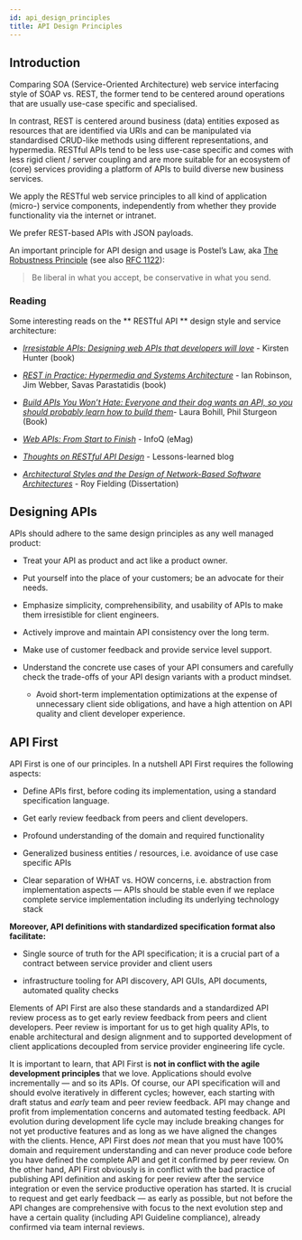 ```yaml
---
id: api_design_principles
title: API Design Principles
---
```

## Introduction

Comparing SOA (Service-Oriented Architecture) web service interfacing style of SOAP vs. REST, the former tend to be centered around operations that are usually use-case specific and specialised. 

In contrast, REST is centered around business (data) entities exposed as resources that are identified via URIs and can be manipulated via standardised CRUD-like methods using different representations, and hypermedia. RESTful APIs tend to be less use-case specific and comes with less rigid client / server coupling and are more suitable for an ecosystem of (core) services providing a platform of APIs to build diverse new business services. 

We apply the RESTful web service principles to all kind of application (micro-) service components, independently from whether they provide functionality via the internet or intranet.

We prefer REST-based APIs with JSON payloads.

An important principle for API design and usage is Postel’s Law, aka [The Robustness Principle](http://en.wikipedia.org/wiki/Robustness_principle) (see also [RFC 1122](https://tools.ietf.org/html/rfc1122)):
> Be liberal in what you accept, be conservative in what you send.

### Reading

Some interesting reads on the ** RESTful API ** design style and service architecture:

  * [_Irresistable APIs: Designing web APIs that developers will love_](https://www.amazon.de/Irresistible-APIs-Designing-that-developers/dp/1617292559) - Kirsten Hunter (book)

  * [_REST in Practice: Hypermedia and Systems Architecture_](http://www.amazon.de/REST-Practice-Hypermedia-Systems-Architecture/dp/0596805829) - Ian Robinson, Jim Webber, Savas Parastatidis (book)

  * [_Build APIs You Won’t Hate: Everyone and their dog wants an API, so you should probably learn how to build them_](https://leanpub.com/build-apis-you-wont-hate)- Laura Bohill, Phil Sturgeon (Book)

  * [_Web APIs: From Start to Finish_](https://www.infoq.com/minibooks/emag-web-api/) - InfoQ (eMag)

  * [_Thoughts on RESTful API Design_](http://restful-api-design.readthedocs.org/en/latest/) - Lessons-learned blog

  * [*Architectural Styles and the Design of Network-Based Software Architectures*](https://www.ics.uci.edu/~fielding/pubs/dissertation/top.htm) - Roy Fielding (Dissertation)


##  Designing APIs

APIs should adhere to the same design principles as any well managed product:

- Treat your API as product and act like a product owner.

- Put yourself into the place of your customers; be an advocate for their needs.

- Emphasize simplicity, comprehensibility, and usability of APIs to make them irresistible for client engineers.

- Actively improve and maintain API consistency over the long term.

- Make use of customer feedback and provide service level support.

- Understand the concrete use cases of your API consumers and carefully check the trade-offs of your API design variants with a product mindset. 
  
  * Avoid short-term implementation optimizations at the expense of unnecessary client side obligations, and have a high attention on API quality and client developer experience.


## API First

API First is one of our principles. In a nutshell API First requires the following aspects:

- Define APIs first, before coding its implementation, using a standard specification language.

- Get early review feedback from peers and client developers.

- Profound understanding of the domain and required functionality

- Generalized business entities / resources, i.e. avoidance of use case specific APIs

- Clear separation of WHAT vs. HOW concerns, i.e. abstraction from implementation aspects — APIs should be stable even if we replace complete service implementation including its underlying technology stack

**Moreover, API definitions with standardized specification format also facilitate:**

- Single source of truth for the API specification; it is a crucial
  part of a contract between service provider and client users

- infrastructure tooling for API discovery, API GUIs, API documents,
  automated quality checks

Elements of API First are also these standards and a standardized API review process as to get early review feedback from peers and client developers. Peer review is important for us to get high quality APIs, to enable architectural and design alignment and to supported development of client applications decoupled from service provider engineering life cycle.

It is important to learn, that API First is **not in conflict with the agile development principles** that we love. Applications should evolve incrementally — and so its APIs. Of course, our API specification will and should evolve iteratively in different cycles; however, each starting with draft status and *early* team and peer review feedback. API may change and profit from implementation concerns and automated testing feedback. API evolution during development life cycle may include breaking changes for not yet productive features and as long as we have aligned the changes with the clients. Hence, API First does *not* mean that you must have 100% domain and requirement understanding and can never produce code before you have defined the complete API and get it confirmed by peer review. On the other hand, API First obviously is in conflict with the bad practice of publishing API definition and asking for peer review after the service integration or even the service productive operation has started. It is crucial to request and get early feedback — as early as possible, but not before the API changes are comprehensive with focus to the next evolution step and have a certain quality (including API Guideline compliance), already confirmed via team internal reviews.
